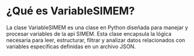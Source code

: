 # ¿Qué es VariableSIMEM?

La clase VariableSIMEM es una clase en Python diseñada para manejar y procesar variables de la api SIMEM. Esta clase encapsula la lógica necesaria para leer, estructurar, filtrar y analizar datos relacionados con variables específicas definidas en un archivo JSON.
